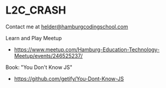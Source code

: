 # L2C_CRASH

Contact me at
helder@hamburgcodingschool.com

Learn and Play Meetup
- https://www.meetup.com/Hamburg-Education-Technology-Meetup/events/246525237/

Book: "You Don't Know JS"
- https://github.com/getify/You-Dont-Know-JS 
